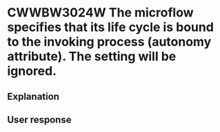 # CWWBW3024W The microflow specifies that its life cycle is bound to the invoking process (autonomy attribute). The setting will be ignored.

## Explanation

## User response